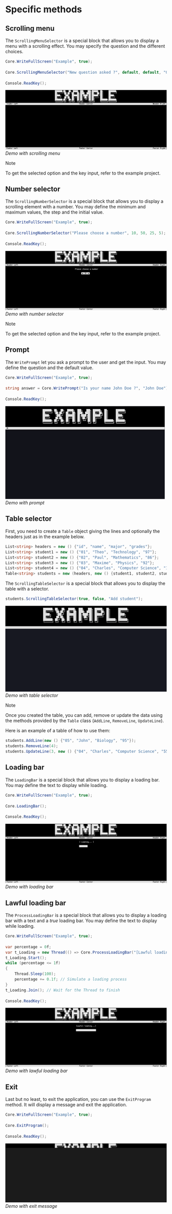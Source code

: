 # Specific methods

## Scrolling menu

The `ScrollingMenuSelector` is a special block that allows you to display a menu with a scrolling effect. You may specify the question and the different choices.

```csharp
Core.WriteFullScreen("Example", true);

Core.ScrollingMenuSelector("New question asked ?", default, default, "Option 1", "Option 2", "Option 3");

Console.ReadKey();
```

![menu](../images/menu.gif)
*Demo with scrolling menu*

> [!NOTE]
> To get the selected option and the key input, refer to the example project.

## Number selector

The `ScrollingNumberSelector` is a special block that allows you to display a scrolling element with a number. You may define the minimum and maximum values, the step and the initial value.

```csharp
Core.WriteFullScreen("Example", true);

Core.ScrollingNumberSelector("Please choose a number", 10, 50, 25, 5);

Console.ReadKey();
```

![number](../images/number.png)
*Demo with number selector*

> [!NOTE]
> To get the selected option and the key input, refer to the example project.

## Prompt

The `WritePrompt` let you ask a prompt to the user and get the input. You may define the question and the default value.

```csharp
Core.WriteFullScreen("Example", true);

string answer = Core.WritePrompt("Is your name John Doe ?", "John Doe");

Console.ReadKey();
```

![prompt](../images/prompt.gif)
*Demo with prompt*

## Table selector

First, you need to create a `Table` object giving the lines and optionally the headers just as in the example below.

```csharp
List<string> headers = new () {"id", "name", "major", "grades"};
List<string> student1 = new () {"01", "Theo", "Technology", "97"};
List<string> student2 = new () {"02", "Paul", "Mathematics", "86"};
List<string> student3 = new () {"03", "Maxime", "Physics", "92"};
List<string> student4 = new () {"04", "Charles", "Computer Science", "100"};
Table<string> students = new (headers, new () {student1, student2, student3, student4});
```

The `ScrollingTableSelector` is a special block that allows you to display the table with a selector.

```csharp
students.ScrollingTableSelector(true, false, "Add student");
```

![table](../images/table.gif)
*Demo with table selector*

> [!NOTE]
> Once you created the table, you can add, remove or update the data using the methods provided by the `Table` class (`AddLine`, `RemoveLine`, `UpdateLine`).

Here is an example of a table of how to use them:

```csharp
students.AddLine(new () {"05", "John", "Biology", "95"});
students.RemoveLine(4);
students.UpdateLine(3, new () {"04", "Charles", "Computer Science", "55"});
```

## Loading bar

The `LoadingBar` is a special block that allows you to display a loading bar. You may define the text to display while loading.

```csharp
Core.WriteFullScreen("Example", true);

Core.LoadingBar();

Console.ReadKey();
```

![loading](../images/loading.png)
*Demo with loading bar*

## Lawful loading bar

The `ProcessLoadingBar` is a special block that allows you to display a loading bar with a text and a *true* loading bar. You may define the text to display while loading.

```csharp
Core.WriteFullScreen("Example", true);

var percentage = 0f;
var t_Loading = new Thread(() => Core.ProcessLoadingBar("[Lawful loading...]",ref percentage)); // Create a Thread to run the loading bar on the console
t_Loading.Start(); 
while (percentage <= 1f)
{
    Thread.Sleep(100);
    percentage += 0.1f; // Simulate a loading process
}
t_Loading.Join(); // Wait for the Thread to finish

Console.ReadKey();
```

![lawful](../images/lawful_loading.png)
*Demo with lawful loading bar*

## Exit

Last but no least, to exit the application, you can use the `ExitProgram` method. It will display a message and exit the application.

```csharp
Core.WriteFullScreen("Example", true);

Core.ExitProgram();

Console.ReadKey();
```

![exit](../images/exit.gif)
*Demo with exit message*
